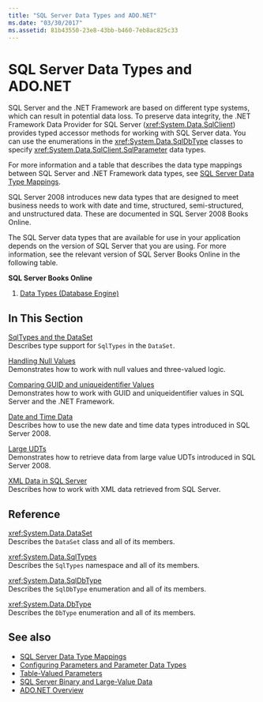 ```yaml
---
title: "SQL Server Data Types and ADO.NET"
ms.date: "03/30/2017"
ms.assetid: 81b43550-23e8-43bb-b460-7eb8ac825c33
---
```

# SQL Server Data Types and ADO.NET
SQL Server and the .NET Framework are based on different type systems, which can result in potential data loss. To preserve data integrity, the .NET Framework Data Provider for SQL Server (<xref:System.Data.SqlClient>) provides typed accessor methods for working with SQL Server data. You can use the enumerations in the <xref:System.Data.SqlDbType> classes to specify <xref:System.Data.SqlClient.SqlParameter> data types.  
  
 For more information and a table that describes the data type mappings between SQL Server and .NET Framework data types, see [SQL Server Data Type Mappings](../sql-server-data-type-mappings.md).  
  
 SQL Server 2008 introduces new data types that are designed to meet business needs to work with date and time, structured, semi-structured, and unstructured data. These are documented in SQL Server 2008 Books Online.  
  
 The SQL Server data types that are available for use in your application depends on the version of SQL Server that you are using. For more information, see the relevant version of SQL Server Books Online in the following table.  
  
 **SQL Server Books Online**  
  
1. [Data Types (Database Engine)](https://go.microsoft.com/fwlink/?LinkID=107468)  
  
## In This Section  
 [SqlTypes and the DataSet](sqltypes-and-the-dataset.md)  
 Describes type support for `SqlTypes` in the `DataSet`.  
  
 [Handling Null Values](handling-null-values.md)  
 Demonstrates how to work with null values and three-valued logic.  
  
 [Comparing GUID and uniqueidentifier Values](comparing-guid-and-uniqueidentifier-values.md)  
 Demonstrates how to work with GUID and uniqueidentifier values in SQL Server and the .NET Framework.  
  
 [Date and Time Data](date-and-time-data.md)  
 Describes how to use the new date and time data types introduced in SQL Server 2008.  
  
 [Large UDTs](large-udts.md)  
 Demonstrates how to retrieve data from large value UDTs introduced in SQL Server 2008.  
  
 [XML Data in SQL Server](xml-data-in-sql-server.md)  
 Describes how to work with XML data retrieved from SQL Server.  
  
## Reference  
 <xref:System.Data.DataSet>  
 Describes the `DataSet` class and all of its members.  
  
 <xref:System.Data.SqlTypes>  
 Describes the `SqlTypes` namespace and all of its members.  
  
 <xref:System.Data.SqlDbType>  
 Describes the `SqlDbType` enumeration and all of its members.  
  
 <xref:System.Data.DbType>  
 Describes the `DbType` enumeration and all of its members.  
  
## See also

- [SQL Server Data Type Mappings](../sql-server-data-type-mappings.md)
- [Configuring Parameters and Parameter Data Types](../configuring-parameters-and-parameter-data-types.md)
- [Table-Valued Parameters](table-valued-parameters.md)
- [SQL Server Binary and Large-Value Data](sql-server-binary-and-large-value-data.md)
- [ADO.NET Overview](../ado-net-overview.md)

